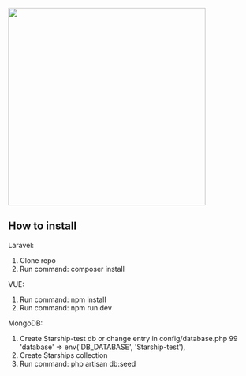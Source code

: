 <a href="https://laravel.com" target="_blank"><img src="https://jenssegers.com/static/media/l4mongo.png" width="400"></a>

## How to install

Laravel:
1) Clone repo
2) Run command: composer install

VUE:
1) Run command: npm install
2) Run command: npm run dev

MongoDB:
1) Create Starship-test db or change entry in config/database.php 99 'database' => env('DB_DATABASE', 'Starship-test'),
2) Create Starships collection
3) Run command: php artisan db:seed
